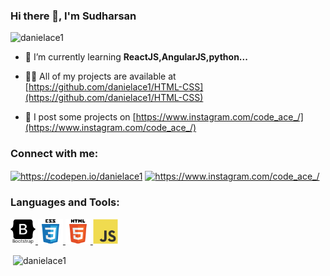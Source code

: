 ### Hi there 👋, I'm Sudharsan
<p align="left"> <img src="https://komarev.com/ghpvc/?username=danielace1&label=Profile%20views&color=0e75b6&style=flat" alt="danielace1" /> </p>

- 🌱 I’m currently learning **ReactJS,AngularJS,python...**

- 👨‍💻 All of my projects are available at [https://github.com/danielace1/HTML-CSS](https://github.com/danielace1/HTML-CSS)

- 📝 I post some projects on [https://www.instagram.com/code_ace_/](https://www.instagram.com/code_ace_/)

<h3 align="left">Connect with me:</h3>
<p align="left">
<a href="https://codepen.io/https://codepen.io/danielace1" target="blank"><img align="center" src="https://raw.githubusercontent.com/rahuldkjain/github-profile-readme-generator/master/src/images/icons/Social/codepen.svg" alt="https://codepen.io/danielace1" height="30" width="40" /></a>
<a href="https://instagram.com/https://www.instagram.com/code_ace_/" target="blank"><img align="center" src="https://raw.githubusercontent.com/rahuldkjain/github-profile-readme-generator/master/src/images/icons/Social/instagram.svg" alt="https://www.instagram.com/code_ace_/" height="30" width="40" /></a>
</p>

<h3 align="left">Languages and Tools:</h3>
<p align="left"> <a href="https://getbootstrap.com" target="_blank" rel="noreferrer"> <img src="https://raw.githubusercontent.com/devicons/devicon/master/icons/bootstrap/bootstrap-plain-wordmark.svg" alt="bootstrap" width="40" height="40"/> </a> <a href="https://www.w3schools.com/css/" target="_blank" rel="noreferrer"> <img src="https://raw.githubusercontent.com/devicons/devicon/master/icons/css3/css3-original-wordmark.svg" alt="css3" width="40" height="40"/> </a> <a href="https://www.w3.org/html/" target="_blank" rel="noreferrer"> <img src="https://raw.githubusercontent.com/devicons/devicon/master/icons/html5/html5-original-wordmark.svg" alt="html5" width="40" height="40"/> </a> <a href="https://developer.mozilla.org/en-US/docs/Web/JavaScript" target="_blank" rel="noreferrer"> <img src="https://raw.githubusercontent.com/devicons/devicon/master/icons/javascript/javascript-original.svg" alt="javascript" width="40" height="40"/> </a> </p>

<p>&nbsp;<img align="center" src="https://github-readme-stats.vercel.app/api?username=danielace1&show_icons=true&locale=en" alt="danielace1" /></p>


